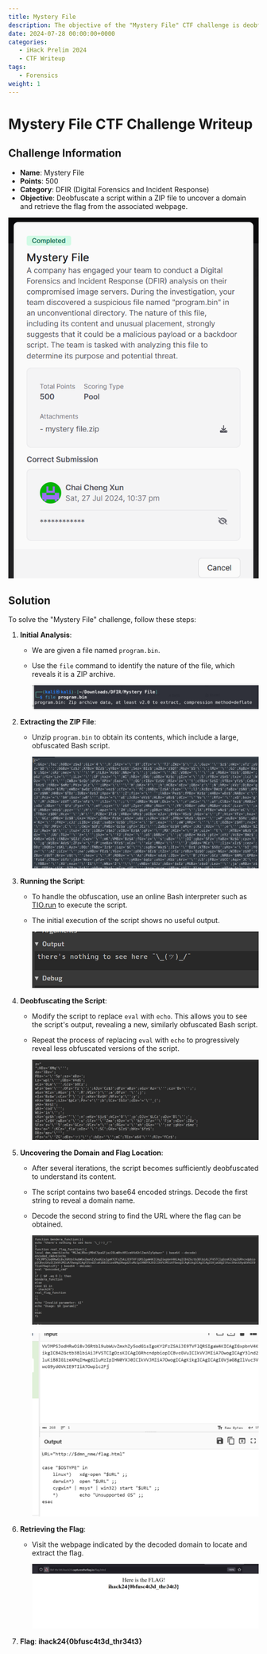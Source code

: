 ```yaml
---
title: Mystery File
description: The objective of the "Mystery File" CTF challenge is deobfuscate a script within a ZIP file to uncover a domain and retrieve the flag from the associated webpage.
date: 2024-07-28 00:00:00+0000
categories:
   - iHack Prelim 2024
   - CTF Writeup
tags:
   - Forensics
weight: 1     
---
```

# Mystery File CTF Challenge Writeup

## Challenge Information
- **Name**: Mystery File
- **Points**: 500
- **Category**: DFIR (Digital Forensics and Incident Response)
- **Objective**: Deobfuscate a script within a ZIP file to uncover a domain and retrieve the flag from the associated webpage.

![Challenge](challenge.png)

## Solution
To solve the "Mystery File" challenge, follow these steps:

1. **Initial Analysis**:
   - We are given a file named `program.bin`.
   - Use the `file` command to identify the nature of the file, which reveals it is a ZIP archive.


      ![Zip File](<found zip file.png>)

2. **Extracting the ZIP File**:
   - Unzip `program.bin` to obtain its contents, which include a large, obfuscated Bash script.


      ![Obfuscated](<obfsucataed 1.png>)

3. **Running the Script**:
   - To handle the obfuscation, use an online Bash interpreter such as [TIO.run](https://tio.run/#bash) to execute the script.
   - The initial execution of the script shows no useful output.


      ![Nothing to see](<nothing to see here.png>)

4. **Deobfuscating the Script**:
   - Modify the script to replace `eval` with `echo`. This allows you to see the script's output, revealing a new, similarly obfuscated Bash script.
   - Repeat the process of replacing `eval` with `echo` to progressively reveal less obfuscated versions of the script.


      ![Less Obfuscated](<less obfuscated.png>)

5. **Uncovering the Domain and Flag Location**:
   - After several iterations, the script becomes sufficiently deobfuscated to understand its content.
   - The script contains two base64 encoded strings. Decode the first string to reveal a domain name.
   - Decode the second string to find the URL where the flag can be obtained.


      ![Beef](beef.png)


      ![Link](<flag link.png>)

6. **Retrieving the Flag**:
   - Visit the webpage indicated by the decoded domain to locate and extract the flag.


      ![Flag](flag.png)

7. **Flag**: **ihack24{0bfusc4t3d_thr34t3}**